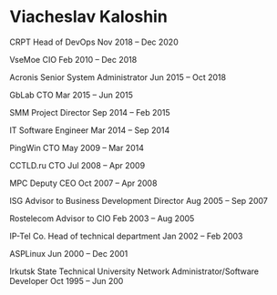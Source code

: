 # Viacheslav Kaloshin


CRPT
Head of DevOps
Nov 2018 – Dec 2020


VseMoe
CIO
Feb 2010 – Dec 2018


Acronis
Senior System Administrator
Jun 2015 – Oct 2018


GbLab
CTO
Mar 2015 – Jun 2015


SMM
Project Director
Sep 2014 – Feb 2015


IT
Software Engineer
Mar 2014 – Sep 2014


PingWin
CTO
May 2009 – Mar 2014


CCTLD.ru
CTO
Jul 2008 – Apr 2009


MPC
Deputy CEO
Oct 2007 – Apr 2008


ISG
Advisor to Business Development Director
Aug 2005 – Sep 2007


Rostelecom
Advisor to CIO
Feb 2003 – Aug 2005


IP-Tel Co.
Head of technical department
Jan 2002 – Feb 2003


ASPLinux
Jun 2000 – Dec 2001

Irkutsk State Technical University
Network Administrator/Software Developer
Oct 1995 – Jun 200